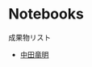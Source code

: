 # Notebooks

成果物リスト

* [中田竜明](http://nbviewer.jupyter.org/github/nswa17/DA_alg.jl/blob/master/DA.ipynb?flush_cache=true)
